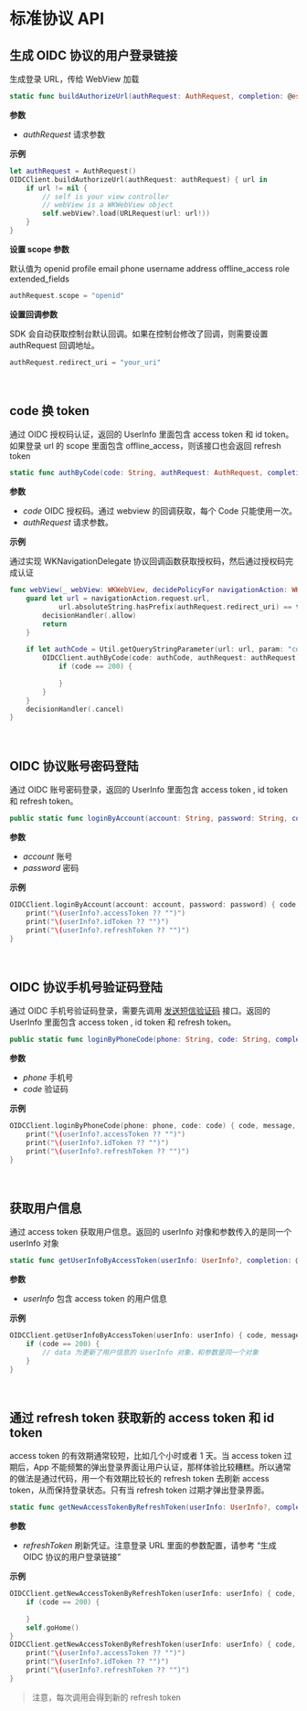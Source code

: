 # 标准协议 API

<LastUpdated/>

## 生成 OIDC 协议的用户登录链接

生成登录 URL，传给 WebView 加载

```swift
static func buildAuthorizeUrl(authRequest: AuthRequest, completion: @escaping (URL?) -> Void)
```

**参数**
* *authRequest* 请求参数

**示例**

```swift
let authRequest = AuthRequest()
OIDCClient.buildAuthorizeUrl(authRequest: authRequest) { url in
    if url != nil {
        // self is your view controller
        // webView is a WKWebView object
        self.webView?.load(URLRequest(url: url!))
    }
}
```

**设置 scope 参数**

默认值为 openid profile email phone username address offline_access role extended_fields

```swift
authRequest.scope = "openid"
```

**设置回调参数**

SDK 会自动获取控制台默认回调。如果在控制台修改了回调，则需要设置 authRequest 回调地址。

```swift
authRequest.redirect_uri = "your_uri"
```

<br>

## code 换 token

通过 OIDC 授权码认证，返回的 UserInfo 里面包含 access token 和 id token。如果登录 url 的 scope 里面包含 offline_access，则该接口也会返回 refresh token

```swift
static func authByCode(code: String, authRequest: AuthRequest, completion: @escaping(Int, String?, UserInfo?) -> Void)
```

**参数**

* *code* OIDC 授权码。通过 webview 的回调获取，每个 Code 只能使用一次。
* *authRequest* 请求参数。

**示例**

通过实现 WKNavigationDelegate 协议回调函数获取授权码，然后通过授权码完成认证

```swift
func webView(_ webView: WKWebView, decidePolicyFor navigationAction: WKNavigationAction, decisionHandler: @escaping (WKNavigationActionPolicy) -> Void) {
    guard let url = navigationAction.request.url,
            url.absoluteString.hasPrefix(authRequest.redirect_uri) == true else {
        decisionHandler(.allow)
        return
    }
    
    if let authCode = Util.getQueryStringParameter(url: url, param: "code") {
        OIDCClient.authByCode(code: authCode, authRequest: authRequest) { code, message, userInfo in
            if (code == 200) {
                
            }
        }
    }
    decisionHandler(.cancel)
}
```

<br>

## OIDC 协议账号密码登陆

通过 OIDC 账号密码登录，返回的 UserInfo 里面包含 access token , id token 和 refresh token。

```swift
public static func loginByAccount(account: String, password: String, completion: @escaping(Int, String?, UserInfo?) -> Void)
```

**参数**

* *account* 账号
* *password* 密码

**示例**

```swift
OIDCClient.loginByAccount(account: account, password: password) { code,  message,  userInfo in
    print("\(userInfo?.accessToken ?? "")")
    print("\(userInfo?.idToken ?? "")")
    print("\(userInfo?.refreshToken ?? "")")
}
```

<br>

## OIDC 协议手机号验证码登陆

通过 OIDC 手机号验证码登录，需要先调用 [发送短信验证码](https://docs.authing.cn/v2/reference/sdk-for-ios/authentication/#发送短信验证码) 接口。返回的 UserInfo 里面包含 access token , id token 和 refresh token。

```swift
public static func loginByPhoneCode(phone: String, code: String, completion: @escaping(Int, String?, UserInfo?) -> Void)
```

**参数**

* *phone* 手机号
* *code* 验证码

**示例**

```swift
OIDCClient.loginByPhoneCode(phone: phone, code: code) { code, message, userInfo in
    print("\(userInfo?.accessToken ?? "")")
    print("\(userInfo?.idToken ?? "")")
    print("\(userInfo?.refreshToken ?? "")")
}
```

<br>

## 获取用户信息

通过 access token 获取用户信息。返回的 userInfo 对像和参数传入的是同一个 userInfo 对象

```swift
static func getUserInfoByAccessToken(userInfo: UserInfo?, completion: @escaping(Int, String?, UserInfo?) -> Void)
```

**参数**

* *userInfo* 包含 access token 的用户信息

**示例**

```swift
OIDCClient.getUserInfoByAccessToken(userInfo: userInfo) { code, message, data in
    if (code == 200) {
        // data 为更新了用户信息的 UserInfo 对象，和参数是同一个对象
    }
}
```

<br>

## 通过 refresh token 获取新的 access token 和 id token

access token 的有效期通常较短，比如几个小时或者 1 天。当 access token 过期后，App 不能频繁的弹出登录界面让用户认证，那样体验比较糟糕。所以通常的做法是通过代码，用一个有效期比较长的 refresh token 去刷新 access token，从而保持登录状态。只有当 refresh token 过期才弹出登录界面。

```swift
static func getNewAccessTokenByRefreshToken(userInfo: UserInfo?, completion: @escaping(Int, String?, UserInfo?) -> Void)
```

**参数**

* *refreshToken* 刷新凭证。注意登录 URL 里面的参数配置，请参考 “生成 OIDC 协议的用户登录链接”

**示例**

```swift
OIDCClient.getNewAccessTokenByRefreshToken(userInfo: userInfo) { code, message, userInfo in
    if (code == 200) {
        
    }
    self.goHome()
}
OIDCClient.getNewAccessTokenByRefreshToken(userInfo: userInfo) { code, message, userInfo in
    print("\(userInfo?.accessToken ?? "")")
    print("\(userInfo?.idToken ?? "")")
    print("\(userInfo?.refreshToken ?? "")")
}
```

>注意，每次调用会得到新的 refresh token

<br>
